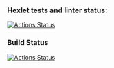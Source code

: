 ### Hexlet tests and linter status:
[![Actions Status](https://github.com/jeks0n/devops-for-programmers-project-lvl1/workflows/hexlet-check/badge.svg)](https://github.com/jeks0n/devops-for-programmers-project-lvl1/actions)

### Build Status
[![Actions Status](https://github.com/jeks0n/devops-for-programmers-project-lvl1/workflows/hexlet-check/badge.svg)](https://github.com/jeks0n/devops-for-programmers-project-lvl1/actions)
